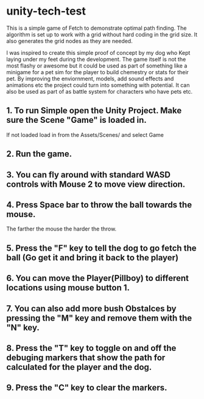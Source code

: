 # unity-tech-test

This is a simple game of Fetch to demonstrate optimal path finding. The algorithm is set up to work with a grid without hard coding in the grid size.
It also generates the grid nodes as they are needed.

I was inspired to create this simple proof of concept by my dog who Kept laying under my feet during the development. 
The game itself is not the most flashy or awesome but it could be used as part of something like a minigame for a pet sim for the player to build chemestry or stats for their pet. By improving the enviornment, models,
add sound effects and animations etc the project could turn into something with potential. It can also be used as part of as battle system
for characters who have pets etc.

## 1. To run Simple open the Unity Project. Make sure the Scene "Game" is loaded in.
  If not loaded load in from the Assets/Scenes/ and select Game
## 2. Run the game.
## 3. You can fly around with standard WASD controls with Mouse 2 to move view direction.
## 4. Press Space bar to throw the ball towards the mouse.
  The farther the mouse the harder the throw.
## 5. Press the "F" key to tell the dog to go fetch the ball (Go get it and bring it back to the player)
## 6. You can move the Player(Pillboy) to different locations using mouse button 1.
## 7. You can also add more bush Obstalces by pressing the "M" key and remove them with the "N" key.
## 8. Press the "T" key to toggle on and off the debuging markers that show the path for calculated for the player and the dog.
## 9. Press the "C" key to clear the markers.

